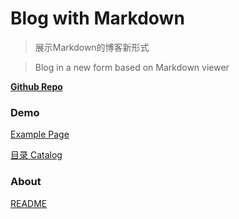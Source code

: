 # Blog with Markdown

>展示Markdown的博客新形式

>Blog in a new form based on Markdown viewer

__[Github Repo](https://github.com/Edsuns/Mdblog)__

### Demo

[Example Page](?blog/example)

[目录 Catalog](?blog/index)

### About

[README](?README)
